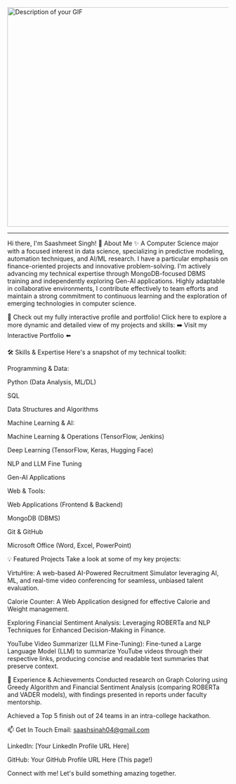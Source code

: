 
<img src="https://github.com/user-attachments/assets/dfa167d0-20ed-4559-92e3-13750db1a519" alt="Description of your GIF" height="500" width="1000">

---------------------------------------------------------------------------------------------------------------------------------------------------------------------------------------------------------------------

Hi there, I'm Saashmeet Singh! 👋
About Me ✨
A Computer Science major with a focused interest in data science, specializing in predictive modeling, automation techniques, and AI/ML research. I have a particular emphasis on finance-oriented projects and innovative problem-solving. I'm actively advancing my technical expertise through MongoDB-focused DBMS training and independently exploring Gen-AI applications. Highly adaptable in collaborative environments, I contribute effectively to team efforts and maintain a strong commitment to continuous learning and the exploration of emerging technologies in computer science.

🚀 Check out my fully interactive profile and portfolio!
Click here to explore a more dynamic and detailed view of my projects and skills:
➡️ Visit my Interactive Portfolio ⬅️

🛠️ Skills & Expertise
Here's a snapshot of my technical toolkit:

Programming & Data:

Python (Data Analysis, ML/DL)

SQL

Data Structures and Algorithms

Machine Learning & AI:

Machine Learning & Operations (TensorFlow, Jenkins)

Deep Learning (TensorFlow, Keras, Hugging Face)

NLP and LLM Fine Tuning

Gen-AI Applications

Web & Tools:

Web Applications (Frontend & Backend)

MongoDB (DBMS)

Git & GitHub

Microsoft Office (Word, Excel, PowerPoint)

💡 Featured Projects
Take a look at some of my key projects:

VirtuHire: A web-based AI-Powered Recruitment Simulator leveraging AI, ML, and real-time video conferencing for seamless, unbiased talent evaluation.

Calorie Counter: A Web Application designed for effective Calorie and Weight management.

Exploring Financial Sentiment Analysis: Leveraging ROBERTa and NLP Techniques for Enhanced Decision-Making in Finance.

YouTube Video Summarizer (LLM Fine-Tuning): Fine-tuned a Large Language Model (LLM) to summarize YouTube videos through their respective links, producing concise and readable text summaries that preserve context.

💼 Experience & Achievements
Conducted research on Graph Coloring using Greedy Algorithm and Financial Sentiment Analysis (comparing ROBERTa and VADER models), with findings presented in reports under faculty mentorship.

Achieved a Top 5 finish out of 24 teams in an intra-college hackathon.

📫 Get In Touch
Email: saashsinah04@gmail.com

LinkedIn: [Your LinkedIn Profile URL Here]

GitHub: Your GitHub Profile URL Here (This page!)

Connect with me! Let's build something amazing together.
